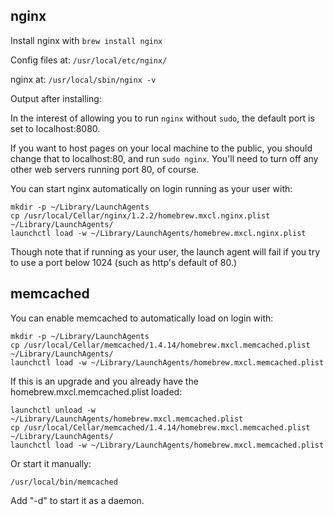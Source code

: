nginx
-----

Install nginx with `brew install nginx`

Config files at: `/usr/local/etc/nginx/`

nginx at: `/usr/local/sbin/nginx -v`

Output after installing:

In the interest of allowing you to run `nginx` without `sudo`, the default
port is set to localhost:8080.

If you want to host pages on your local machine to the public, you should
change that to localhost:80, and run `sudo nginx`. You'll need to turn off
any other web servers running port 80, of course.

You can start nginx automatically on login running as your user with:

    mkdir -p ~/Library/LaunchAgents
    cp /usr/local/Cellar/nginx/1.2.2/homebrew.mxcl.nginx.plist ~/Library/LaunchAgents/
    launchctl load -w ~/Library/LaunchAgents/homebrew.mxcl.nginx.plist

Though note that if running as your user, the launch agent will fail if you
try to use a port below 1024 (such as http's default of 80.)


memcached
----------


You can enable memcached to automatically load on login with:

    mkdir -p ~/Library/LaunchAgents
    cp /usr/local/Cellar/memcached/1.4.14/homebrew.mxcl.memcached.plist ~/Library/LaunchAgents/
    launchctl load -w ~/Library/LaunchAgents/homebrew.mxcl.memcached.plist

If this is an upgrade and you already have the homebrew.mxcl.memcached.plist loaded:

    launchctl unload -w ~/Library/LaunchAgents/homebrew.mxcl.memcached.plist
    cp /usr/local/Cellar/memcached/1.4.14/homebrew.mxcl.memcached.plist ~/Library/LaunchAgents/
    launchctl load -w ~/Library/LaunchAgents/homebrew.mxcl.memcached.plist

Or start it manually:

    /usr/local/bin/memcached

Add "-d" to start it as a daemon.
